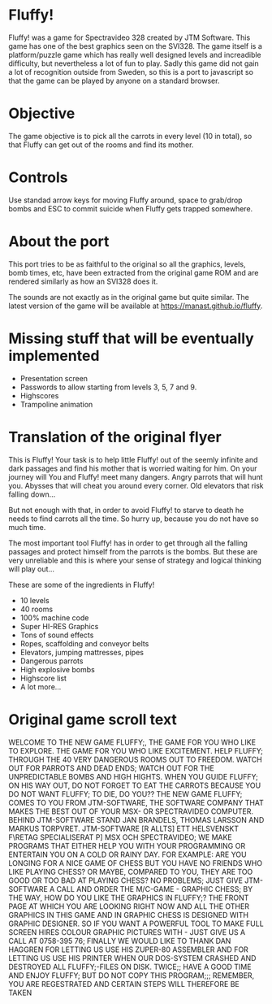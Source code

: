 # Fluffy!

Fluffy! was a game for Spectravideo 328 created by JTM Software.
This game has one of the best graphics seen on the SVI328. The game itself is a platform/puzzle game which has really well designed levels and increadible difficulty, but nevertheless a lot of fun to play.
Sadly this game did not gain a lot of recognition outside from Sweden, so this is a port to javascript
so that the game can be played by anyone on a standard browser.

# Objective

The game objective is to pick all the carrots in every level (10 in total), so that Fluffy can get out
of the rooms and find its mother.

# Controls

Use standad arrow keys for moving Fluffy around, space to grab/drop bombs and ESC to commit suicide when Fluffy gets trapped somewhere.

# About the port

This port tries to be as faithful to the original so all the graphics, levels, bomb times, etc, have been extracted from the original game ROM and are rendered similarly as how an SVI328 does it.

The sounds are not exactly as in the original game but quite similar. The latest version of the game
will be available at https://manast.github.io/fluffy.

# Missing stuff that will be eventually implemented

- Presentation screen
- Passwords to allow starting from levels 3, 5, 7 and 9.
- Highscores
- Trampoline animation

# Translation of the original flyer

This is Fluffy!
Your task is to help little Fluffy! out of the seemly infinite and dark passages and find his mother that is worried waiting for him. On your journey will You and Fluffy! meet many dangers. Angry parrots that will hunt you. Abysses that will cheat you around every corner. Old elevators that risk falling down...

But not enough with that, in order to avoid Fluffy! to starve to death he needs to find carrots all the time. So hurry up, because you do not have so much time.

The most important tool Fluffy! has in order to get through all the falling passages and protect himself from the parrots is the bombs. But these are very unreliable and this is where your sense of strategy and logical thinking will play out...

These are some of the ingredients in Fluffy!

- 10 levels
- 40 rooms
- 100% machine code
- Super HI-RES Graphics
- Tons of sound effects
- Ropes, scaffolding and conveyor belts
- Elevators, jumping mattresses, pipes
- Dangerous parrots
- High explosive bombs
- Highscore list
- A lot more...

# Original game scroll text

WELCOME TO THE NEW GAME FLUFFY;, THE GAME FOR YOU WHO LIKE TO EXPLORE. THE GAME FOR YOU WHO LIKE EXCITEMENT. HELP FLUFFY; THROUGH THE 40 VERY DANGEROUS ROOMS OUT TO FREEDOM. WATCH OUT FOR PARROTS AND DEAD ENDS; WATCH OUT FOR THE UNPREDICTABLE BOMBS AND HIGH HIGHTS. WHEN YOU GUIDE FLUFFY; ON HIS WAY OUT, DO NOT FORGET TO EAT THE CARROTS BECAUSE YOU DO NOT WANT FLUFFY; TO DIE, DO YOU?? THE NEW GAME FLUFFY; COMES TO YOU FROM JTM-SOFTWARE, THE SOFTWARE COMPANY THAT MAKES THE BEST OUT OF YOUR MSX- OR SPECTRAVIDEO COMPUTER. BEHIND JTM-SOFTWARE STAND JAN BRANDELS, THOMAS LARSSON AND MARKUS TORPVRET. JTM-SOFTWARE [R ALLTS] ETT HELSVENSKT F\RETAG SPECIALISERAT P] MSX OCH SPECTRAVIDEO; WE MAKE PROGRAMS THAT EITHER HELP YOU WITH YOUR PROGRAMMING OR ENTERTAIN YOU ON A COLD OR RAINY DAY. FOR EXAMPLE: ARE YOU LONGING FOR A NICE GAME OF CHESS BUT YOU HAVE NO FRIENDS WHO LIKE PLAYING CHESS? OR MAYBE, COMPARED TO YOU, THEY ARE TOO GOOD OR TOO BAD AT PLAYING CHESS? NO PROBLEMS; JUST GIVE JTM-SOFTWARE A CALL AND ORDER THE M/C-GAME - GRAPHIC CHESS; BY THE WAY, HOW DO YOU LIKE THE GRAPHICS IN FLUFFY;? THE FRONT PAGE AT WHICH YOU ARE LOOKING RIGHT NOW AND ALL THE OTHER GRAPHICS IN THIS GAME AND IN GRAPHIC CHESS IS DESIGNED WITH GRAPHIC DESIGNER. SO IF YOU WANT A POWERFUL TOOL TO MAKE FULL SCREEN HIRES COLOUR GRAPHIC PICTURES WITH - JUST GIVE US A CALL AT 0758-395 76; <GRAPHIC DESIGNER AND GRAPHIC CHESS ARE ONLY AVAILABLE FOR SVI-328> FINALLY WE WOULD LIKE TO THANK DAN HAGGREN FOR LETTING US USE HIS ZUPER-80 ASSEMBLER <WHICH WE HIGHLY RECOMMEND> AND FOR LETTING US USE HIS PRINTER WHEN OUR DOS-SYSTEM CRASHED AND DESTROYED ALL FLUFFY;-FILES ON DISK. TWICE;; HAVE A GOOD TIME AND ENJOY FLUFFY; BUT DO NOT COPY THIS PROGRAM;;; REMEMBER, YOU ARE REGESTRATED AND CERTAIN STEPS WILL THEREFORE BE TAKEN
